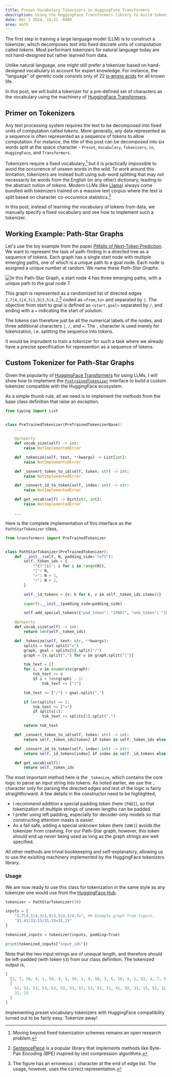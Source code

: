```yaml
---
title: Preset Vocabulary Tokenizers in HuggingFace Transformers
description: Using the HuggingFace Transformers library to build tokenizers for a predefined vocabulary.
date: Dec 2 2024, 16:31 -0400
area: math
---
```


The first step in training a large language model (LLM) is to construct a tokenizer, which decomposes text into fixed discrete units of computation called _tokens_.
Most performant tokenizers for natural language today are not hand-designed but rather learned from data.

Unlike natural language, one might still prefer a tokenizer based on hand-designed vocabulary to account for expert knowledge. For instance, the "language" of genetic code consists only of 22 [$\alpha$-amino acids](https://en.wikipedia.org/wiki/Proteinogenic_amino_acid) for all known life.

In this post, we will build a tokenizer for a pre-defined set of characters as the vocabulary using the machinery of [HuggingFace Transformers](https://huggingface.co/docs/transformers).

## Primer on Tokenizers

Any text processing system requires the text to be decomposed into fixed units of computation called _tokens_. More generally, any data represented as a sequence is often represented as a sequence of tokens to allow computation.
For instance, the title of this post can be decomposed into six words split at the space character - `Preset`, `Vocabulary`, `Tokenizers`, `in`, `HuggingFace`, and `Transformers`.

Tokenizers require a fixed vocabulary,[^fixedvocab] but it is practically impossible to avoid the occurrence of unseen words in the wild.
To work around this limitation, tokenizers are instead built using sub-word splitting that may not necessarily be words from the English (or any other) dictionary, leading to the abstract notion of _tokens_.
Modern LLMs (like [Llama](https://www.llama.com)) always come bundled with tokenizers trained on a massive text corpus where the text is split based on character co-occurence statistics.[^tokenizers]

[^fixedvocab]: Moving beyond fixed tokenization schemes remains an open research problem.

[^tokenizers]: [SentencePiece](https://github.com/google/sentencepiece) is a popular library that implements methods like Byte-Pair Encoding (BPE) inspired by text compression algorithms.

In this post, instead of learning the vocabulary of tokens from data, we manually specify a fixed vocabulary and see how to implement such a tokenizer.

## Working Example: Path-Star Graphs

Let's use the toy example from the paper [Pitfalls of Next-Token Prediction](https://arxiv.org/abs/2403.06963).
We want to represent the task of path-finding in a directed tree as a sequence of tokens.
Each graph has a single start node with multiple emerging paths, one of which is a unique path to a goal node.
Each node is assigned a unique number at random.
We name these _Path-Star Graphs_.

![In this Path-Star Graph, a start node `4` has three emerging paths, with a unique path to the goal node `7`.](https://i.imgur.com/raFZ9Uc.png)

This graph is represented as a randomized list of directed edges `2,7|4,1|4,3|1,9|3,5|4,2`,[^figtypo] coded as `<from,to>` and separated by `|`.
The objective from start to goal is defined as `<start,goal>` separated by `/`, and ending with a `=` indicating the start of solution.

[^figtypo]: The figure has an erroneous `|` character at the end of edge list. The usage, however, uses the correct representation.

The tokens can therefore just be all the numerical labels of the nodes, and three additional characters `|`, `/`, and `=`. The `,` character is used merely for tokenization, i.e. splitting the sequence into tokens.

It would be imprudent to train a tokenizer for such a task where we already have a precise specification for represention as a sequence of tokens.

## Custom Tokenizer for Path-Star Graphs

Given the popularity of [HuggingFace Transformers](https://huggingface.co/docs/transformers) for using LLMs, I will show how to implement the [`PretrainedTokenizer`](https://huggingface.co/docs/transformers/v4.46.3/en/main_classes/tokenizer#transformers.PreTrainedTokenizer) interface to build a custom tokenizer compatible with the HuggingFace ecosystem.

As a simple thumb rule, all we need is to implement the methods from the base class definition that raise an exception.

```python
from typing import List


class PreTrainedTokenizer(PreTrainedTokenizerBase):
    ...

    @property
    def vocab_size(self) -> int:
        raise NotImplementedError

    def _tokenize(self, text, **kwargs) -> List[int]:
        raise NotImplementedError

    def _convert_token_to_id(self, token: str) -> int:
        raise NotImplementedError

    def _convert_id_to_token(self, index: int) -> str:
        raise NotImplementedError

    def get_vocab(self) -> Dict[str, int]:
        raise NotImplementedError

    ...
```

Here is the complete implementation of this interface as the `PathStarTokenizer` class,

```python
from transformers import PreTrainedTokenizer


class PathStarTokenizer(PreTrainedTokenizer):
    def __init__(self, N, padding_side="left"):
        self._token_ids = {
            **{f"{i}": i for i in range(N)},
            "|": N,
            "=": N + 1,
            "/": N + 2,
        }

        self._id_tokens = {v: k for k, v in self._token_ids.items()}

        super().__init__(padding_side=padding_side)

        self.add_special_tokens({"pad_token": "[PAD]", "unk_token": "[UNK]"})

    @property
    def vocab_size(self) -> int:
        return len(self._token_ids)

    def _tokenize(self, text: str, **kwargs):
        splits = text.split("=")
        graph, goal = splits[0].split("/")
        graph = [v.split(",") for v in graph.split("|")]

        tok_text = []
        for i, v in enumerate(graph):
            tok_text += v
            if i < len(graph) - 1:
                tok_text += ["|"]

        tok_text += ["/"] + goal.split(",")

        if len(splits) == 2:
            tok_text += ["="]
            if splits[1]:
                tok_text += splits[1].split(",")

        return tok_text

    def _convert_token_to_id(self, token: str) -> int:
        return self._token_ids[token] if token in self._token_ids else self.unk_token_id

    def _convert_id_to_token(self, index: int) -> str:
        return self._id_tokens[index] if index in self._id_tokens else self.unk_token

    def get_vocab(self):
        return self._token_ids
```

The most important method here is the `_tokenize`, which contains the core logic to parse an input string into tokens.
As noted earlier, we use the `,` character only for parsing the directed edges and rest of the logic is fairly straightforward.
A few details in the constructor need to be highlighted,

- I recommend addition a special padding token (here `[PAD]`), so that tokenization of multiple strings of uneven lengths can be padded.
- I prefer using left padding, especially for decoder-only models so that constructing attention masks is easier.
- As a fail safe, adding a special unknown token (here `[UNK]`) avoids the tokenizer from crashing. For our Path-Star graph, however, this token should end up never being used as long as the graph strings are well specified.

All other methods are trivial bookkeeping and self-explanatory, allowing us to use the exisiting machinery implemented by the HuggingFace tokenizers library.

### Usage

We are now ready to use this class for tokenization in the same style as any tokenizer one would use from the [HuggingFace Hub](https://huggingface.co/docs/transformers/v4.46.3/en/main_classes/tokenizer#tokenizer).

```python
tokenizer = PathStarTokenizer(50)

inputs = [
    "2,7|4,1|4,3|1,9|3,5|4,2/4,7=", ## Example graph from figure.
    "31,41|31,15/31,15=31,15"
]

tokenized_inputs = tokenizer(inputs, padding=True)

print(tokenized_inputs["input_ids"])
```

Note that the two input strings are of unequal length, and therefore should be left-padded (with token `53`) from our class definition. The tokenized output is,

```json
[
  [2, 7, 50, 4, 1, 50, 4, 3, 50, 1, 9, 50, 3, 5, 50, 4, 2, 52, 4, 7, 51],
  [
    53, 53, 53, 53, 53, 53, 53, 53, 53, 53, 31, 41, 50, 31, 15, 52, 31, 15, 51,
    31, 15
  ]
]
```

Implementing preset vocabulary tokenizers with HuggingFace compatibility turned out to be fairly easy. Tokenize away!
